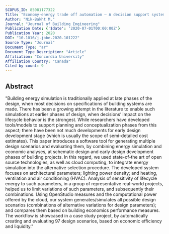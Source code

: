 ```yaml
---
SCOPUS_ID: 85081177322
Title: "Economy-energy trade off automation – A decision support system for building design development"
Author: "Nik-Bakht M."
Journal: "Journal of Building Engineering"
Publication Date: {'$date': '2020-07-01T00:00:00Z'}
Publication Year: 2020
DOI: "10.1016/j.jobe.2020.101222"
Source Type: "Journal"
Document Type: "ar"
Document Type Description: "Article"
Affiliation: "Concordia University"
Affiliation Country: "Canada"
Cited by count: 9
---
```


## Abstract
"Building energy simulation is traditionally applied at late phases of the design, when most decisions on specifications of building systems are made. There has been a growing attempt in the literature to enable such simulations at earlier phases of design, when decisions’ impact on the lifecycle behavior is the strongest. While researchers have developed tools/models to support planning and conceptualization phases from this aspect; there have been not much developments for early design development stage (which is usually the scope of semi-detailed cost estimates). This paper introduces a software tool for generating multiple design scenarios and evaluating them, by combining energy simulation and economic analyses, at schematic design and early design development phases of building projects. In this regard, we used state-of-the art of open source technologies, as well as cloud computing, to integrate energy simulation into the alternative selection procedure. The developed system focuses on architectural parameters; lighting power density; and heating, ventilation and air conditioning (HVAC). Analysis of sensitivity of lifecycle energy to such parameters, in a group of representative real-world projects, helped us to limit variations of such parameters, and subsequently their combinations. Using OpenStudio measures and the computational power offered by the cloud, our system generates/simulates all possible design scenarios (combinations of alternative variations for design parameters); and compares them based on building economics performance measures. The workflow is showcased in a case study project, by automatically creating and evaluating 97 design scenarios, based on economic efficiency and liquidity."
